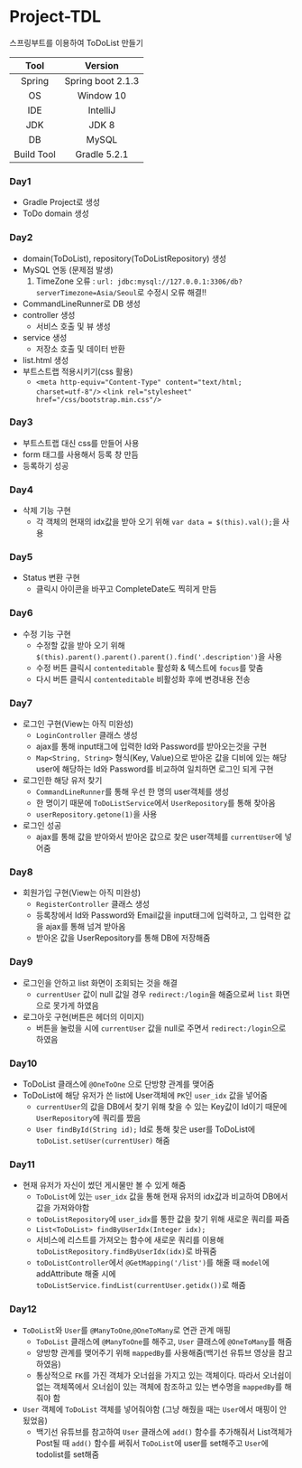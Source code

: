 # Project-TDL
스프링부트를 이용하여 ToDoList 만들기

|Tool|Version|
|:---:|:---:|
|Spring|Spring boot 2.1.3|
|OS|Window 10|
|IDE|IntelliJ|
|JDK|JDK 8|
|DB|MySQL|
|Build Tool|Gradle 5.2.1|


### Day1
- Gradle Project로 생성
- ToDo domain 생성

### Day2
- domain(ToDoList), repository(ToDoListRepository) 생성
- MySQL 연동 (문제점 발생)
  1. TimeZone 오류 : `url: jdbc:mysql://127.0.0.1:3306/db?serverTimezone=Asia/Seoul`로 수정시 오류 해결!!
- CommandLineRunner로 DB 생성
- controller 생성
  - 서비스 호출 및 뷰 생성
- service 생성
  - 저장소 호출 및 데이터 반환
- list.html 생성
- 부트스트랩 적용시키기(css 활용)
  - `<meta http-equiv="Content-Type" content="text/html; charset=utf-8"/>`
    `<link rel="stylesheet" href="/css/bootstrap.min.css"/>`

### Day3
- 부트스트랩 대신 css를 만들어 사용
- form 태그를 사용해서 등록 창 만듬
- 등록하기 성공

### Day4
- 삭제 기능 구현
  - 각 객체의 현재의 idx값을 받아 오기 위해 `var data = $(this).val();`을 사용

### Day5
- Status 변환 구현
  - 클릭시 아이콘을 바꾸고 CompleteDate도 찍히게 만듬

### Day6
- 수정 기능 구현
  - 수정할 값을 받아 오기 위해 `$(this).parent().parent().parent().find('.description')`을 사용
  - 수정 버튼 클릭시 `contenteditable` 활성화 & 텍스트에 `focus`를 맞춤
  - 다시 버튼 클릭시 `contenteditable` 비활성화 후에 변경내용 전송

### Day7
- 로그인 구현(View는 아직 미완성)
  - `LoginController` 클래스 생성
  - ajax를 통해 input태그에 입력한 Id와 Password를 받아오는것을 구현
  - `Map<String, String>` 형식(Key, Value)으로 받아온 값을 디비에 있는 해당 user에 해당하는 Id와 Password를 비교하여 일치하면 로그인 되게 구현
- 로그인한 해당 유저 찾기
  - `CommandLineRunner`를 통해 우선 한 명의 user객체를 생성
  - 한 명이기 때문에 `ToDoListService`에서 `UserRepository`를 통해 찾아옴
  - `userRepository.getone(1)`을 사용
- 로그인 성공
  - ajax를 통해 값을 받아와서 받아온 값으로 찾은 user객체를 `currentUser`에 넣어줌

### Day8
- 회원가입 구현(View는 아직 미완성)
  - `RegisterController` 클래스 생성
  - 등록창에서 Id와 Password와 Email값을 input태그에 입력하고, 그 입력한 값을 ajax를 통해 넘겨 받아옴
  - 받아온 값을 UserRepository를 통해 DB에 저장해줌

### Day9
- 로그인을 안하고 list 화면이 조회되는 것을 해결
  - `currentUser` 값이 null 값일 경우 `redirect:/login`을 해줌으로써 `list` 화면으로 못가게 하였음
- 로그아웃 구현(버튼은 헤더의 이미지)
  - 버튼을 눌렀을 시에 `currentUser` 값을 null로 주면서 `redirect:/login`으로 하였음

### Day10
- ToDoList 클래스에 `@OneToOne` 으로 단방향 관계를 맺어줌
- ToDoList에 해당 유저가 쓴 list에 User객체에 `PK`인 `user_idx` 값을 넣어줌
  - `currentUser`의 값을 DB에서 찾기 위해 찾을 수 있는 Key값이 Id이기 때문에 `UserRepository`에 쿼리를 짰음
  - `User findById(String id);` Id로 통해 찾은 user를 ToDoList에 `toDoList.setUser(currentUser)` 해줌

### Day11
- 현재 유저가 자신이 썼던 게시물만 볼 수 있게 해줌
  - `ToDoList`에 있는 `user_idx` 값을 통해 현재 유저의 idx값과 비교하여 DB에서 값을 가져와야함
  - `toDoListRepository`에 `user_idx`를 통한 값을 찾기 위해 새로운 쿼리를 짜줌
  - `List<ToDoList> findByUserIdx(Integer idx);`
  - 서비스에 리스트를 가져오는 함수에 새로운 쿼리를 이용해 `toDoListRepository.findByUserIdx(idx)`로 바꿔줌
  - `toDoListController`에서 `@GetMapping('/list')`를 해줄 때 `model`에 addAttribute 해줄 시에 `toDoListService.findList(currentUser.getidx())`로 해줌

### Day12
- `ToDoList`와 `User`를 `@ManyToOne`,`@OneToMany`로 연관 관계 매핑
  - `ToDoList` 클래스에 `@ManyToOne`를 해주고, `User` 클래스에 `@OneToMany`를 해줌
  - 양방향 관계를 맺어주기 위해 `mappedBy`를 사용해줌(백기선 유튜브 영상을 참고하였음)
  - 통상적으로 `FK`를 가진 객체가 오너쉽을 가지고 있는 객체이다. 따라서 오너쉽이 없는 객체쪽에서 오너쉽이 있는 객체에 참조하고 있는 변수명을 `mappedBy`를 해줘야 함
- `User` 객체에 `ToDoList` 객체를 넣어줘야함 (그냥 해줬을 때는 `User`에서 매핑이 안됬었음)
  - 백기선 유튜브를 참고하여 `User` 클래스에 `add()` 함수를 추가해줘서 List객체가 Post될 때 `add()` 함수를 써줘서 `ToDoList`에 user를 set해주고 `User`에 todolist를 set해줌
